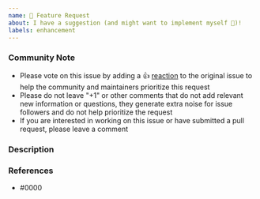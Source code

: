 ```yaml
---
name: 🚀 Feature Request
about: I have a suggestion (and might want to implement myself 🙂)!
labels: enhancement
---
```


<!--- Please keep this note for the community --->

### Community Note

* Please vote on this issue by adding a 👍 [reaction](https://blog.github.com/2016-03-10-add-reactions-to-pull-requests-issues-and-comments/) to the original issue to help the community and maintainers prioritize this request
* Please do not leave "+1" or other comments that do not add relevant new information or questions, they generate extra noise for issue followers and do not help prioritize the request
* If you are interested in working on this issue or have submitted a pull request, please leave a comment

<!--- Thank you for keeping this note for the community --->

### Description

<!--- Please leave a helpful description of the feature request here. --->

### References

<!---
Information about referencing Github Issues: https://help.github.com/articles/basic-writing-and-formatting-syntax/#referencing-issues-and-pull-requests

Are there any other GitHub issues (open or closed) or pull requests that should be linked here? Vendor blog posts or documentation? For example:

* https://aws.amazon.com/about-aws/whats-new/2018/04/introducing-amazon-ec2-fleet/
--->

* #0000